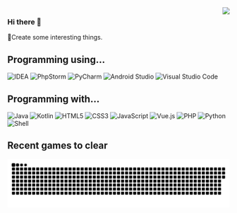 <img align="right" src="https://github-readme-stats.vercel.app/api?username=MasFha&show_icons=true&theme=graywhite&hide_border=true"/>

### Hi there 👋
🧐Create some interesting things.

## Programming using...
![IDEA](https://img.shields.io/badge/-IDEA-000000?style=flat-square&logoColor=white&logo=IntelliJ-IDEA)
![PhpStorm](https://img.shields.io/badge/-PhpStorm-000000?style=flat-square&logoColor=white&logo=PhpStorm)
![PyCharm](https://img.shields.io/badge/-PyCharm-000000?style=flat-square&logoColor=white&logo=PyCharm)
![Android Studio](https://img.shields.io/badge/-Android%20Studio-3DDC84?style=flat-square&logoColor=white&logo=Android-Studio)
![Visual Studio Code](https://img.shields.io/badge/-Visual%20Studio%20Code-007ACC?style=flat-square&logoColor=white&logo=Visual-Studio-Code)

## Programming with...
![Java](https://img.shields.io/badge/-Java-E11F22?style=flat-square&logoColor=white&logo=java)
![Kotlin](https://img.shields.io/badge/-Kotlin-7F52FF?style=flat-square&logoColor=white&logo=Kotlin)
![HTML5](https://img.shields.io/badge/-HTML5-E34F26?style=flat-square&logoColor=white&logo=HTML5)
![CSS3](https://img.shields.io/badge/-CSS3-1572B6?style=flat-square&logoColor=white&logo=CSS3)
![JavaScript](https://img.shields.io/badge/-JavaScript-F7DF1E?style=flat-square&logoColor=black&logo=JavaScript)
![Vue.js](https://img.shields.io/badge/-Vue.js-4FC08D?style=flat-square&logoColor=white&logo=Vue.js)
![PHP](https://img.shields.io/badge/-PHP-777BB4?style=flat-square&logoColor=white&logo=PHP)
![Python](https://img.shields.io/badge/-Python-3776AB?style=flat-square&logoColor=white&logo=Python)
![Shell](https://img.shields.io/badge/-Shell-777BB4?style=flat-square&logoColor=white&logo=PowerShell)

## Recent games to clear
![](https://github.com/TigerBeanst/TigerBeanst/blob/master/Snake/github-contribution-grid-snake.svg)
